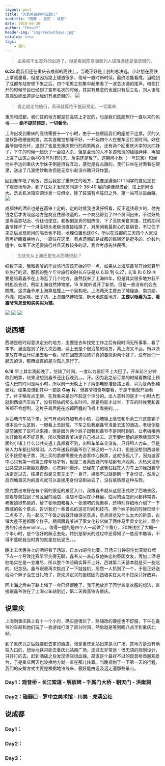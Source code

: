 ```yaml
---
layout: post
title: "火箭男孩的毕业旅行"
subtitle: "西塘 - 重庆 - 成都"
date: 2018-06-30
author: "ChenJY"
header-img: "img/rocketboys.jpg"
catalog: true
tags: 
    - 旅行
---
```


> 孟美岐不出意外的出道了，但是看到陈意涵和刘人语落选还是很遗憾的。

**6.23** 晚我们还在重庆去成都的高铁上，当晚正好是土创的总决选，小赵想在高铁上拿流量看，但是因为路上隧道很多，信号一直时断时续，最终没能看成。当晚到了成都东站安顿下来之后，四个宅男立刻集中起来看了一波总决选的尾声，电视打开的时候节目已经到了宣布名次的时候，其实有悬念的也就只有后三名，刘人语陈意涵没能出道是让我们有点遗憾的。
![](http://o9oomuync.bkt.clouddn.com/biye1.jpg)

> 说走就走的旅行，真谛就算绝不提前预定，一切看命

重庆和成都，我们住的地方都是在高铁上才定的，也是我们这趟旅行一直以来的风格—— **绝不提前预定，一切看命。** 

上海出发到重庆的高铁需要十一个小时，由于一些原因我们的座位不连票，买的又是软卧改硬座的票，其实连睡觉都睡不好，一开始四个人在餐车区打发时间。好在鑫爷自带光环，遇到了也是去重庆旅行的两男两女，还有两个回重庆大学的大四妹子，下午的时候一起玩了一会狼人杀，但是会玩的人不多游戏玩的磕磕绊绊，再加上进了山区之后4G信号时有时无，后来还是散了。这期间小赵（一号玩家）和坐他左手边的重庆大学妹子倒是很有互动，感觉是有点甜的，我们仨坐在对面看在眼里，送出了几波绝妙助攻但是无奈小赵没兴趣只好作罢。

回到餐车吃了晚饭，然后我定了重庆住的地方，主要是遵循CTT同学的意见定在了观音桥附近，到了住处才发现房间是个 38-40 层的绝佳观景台，加上房间很大，洗衣机冰箱空调沙发一应俱全，除了装潢有点陈旧之外，第一站可以说血赚。
![](http://o9oomuync.bkt.clouddn.com/biye2.jpg)

成都住的酒店也是在高铁上定的，定的时候我也没仔细看，反正选钱最少的，付完钱之后才发现这地方是商业住房改造的，一个商品房划了四个房间出来，不过好处是离高铁站近、价钱也便宜。老板倒是真的很热情，下了高铁亲自来接、住的期间鑫爷摔坏了一个淋浴喷头老板也直接给换了。对房间我最担心的是隔音，不过住下来之后发现房间的隔音也不错，地理位置也还OK，所以在成都的三天四个人就没有再折腾着换地方，一直住在这里。有点遗憾的是成都的民宿还是挺多的，价钱也适中，如果下次还要旅行并且天数较多的话，我会考虑先住民宿。

> 应该先从上海还是先从西塘说起？

细数下来，我和鑫爷的毕业旅行应该开始的早一点，如果从上海陪鑫爷开始就算毕业旅行的话，那我的整个毕业旅行的时长应该是从 6.18 到 6.27，6,18 和 6.19 主要是陪着鑫爷在上海逛了几个地方，虽然我来了上海四年，但是其实很多地方我平时也没去过，例如上海自然博物馆，15 年就听说开了新馆，但是一直没有机会去瞧瞧，这次鑫爷来上海算是撞上一个契机吧。上海两天主要去了城隍庙、南京路、外滩、陆家嘴、田子坊、上海自然博物馆、新天地这些地方，**主要以眼看为主、看鑫爷秀恩爱和买买买为辅。**

![](http://o9oomuync.bkt.clouddn.com/biye4.jpg)
![](http://o9oomuync.bkt.clouddn.com/biye5.jpg)
![](http://o9oomuync.bkt.clouddn.com/biye6.jpg)

## 说西塘

西塘是临时起意决定去的地方，主要是去年找完工作之后有段时间无所事事，看了本书，里面提到了好几次西塘，读上去是个很治愈的地方，离上海又不远，所以决定放在毕业行程里去看一看。现在回首这段旅程真的要感谢两个妹子，没有她们一起去的话，那西塘真的是次孤儿旅行了。

**6.19** 早上其实我起晚了，估错了时间，一度以为要赶不上大巴了，开车前三分钟取到的票，结果没想到鑫爷还比我晚到。。。汗。因为我之前订票的时候看携程上预估大巴的时间是两小时，所以前一天晚上下了两部电影准备路上看，以为是两部纯爱戏，结果没想到其中一部是 **Gay 片**，但鑫爷猎奇啊要看，于是干脆就开始看了，片子略有点无聊，在我看来是对不起这个评分的。出人意料的是才一小时大巴就到西塘汽车站了，没有预估的那么长时间，那是电影才过半，下车的时候我和鑫爷都不会想到，这片子最后是在成都回程的飞机上看完的。。。

从西塘汽车站下来，天气有点闷外加有点小热，西塘镇上感觉和乐余三兴这些镇子根本没什么区别，一眼看上去挺荒。下车之后我跟鑫爷准备去定的酒店。老板倒是提前通知了说可以来接，但是因为两个妹子跟我和鑫爷不是同时到的，让老板接两次好像有点不好意思，所以我跟鑫爷决定自己找过去。这里要吐槽的是西塘景区外面的小镇上什么公共交通工具都看不到，出租车单车全没有，只好租人力车，但是骑人力车都比较精明。人力车送我跟鑫爷到了景区的一个入口，但是没想到西塘景区不接受电子票，网上买的票都需要先去游客中心换票，这就很孤儿了，因为游客中心只有第一和第三停车场才有，但是二者离西塘汽车站都有点距离，大热天没有公共交通只能靠双脚走，心态瞬间爆炸。已经花了点冤枉钱在人力车上的我跟鑫爷决定走过去，结果自然是又累又出了一身汗，换票不过就是刷一下身份证，然后之后西塘景区内的景点就可以直接用身份证刷进去了，没有纸质票这种东西。

换完票出来好在有个离的很近的景区入口，我跟鑫爷就从这里正式进了西塘景区，顺着导航找到了景区里的酒店，酒店不临河在小巷里，临河的酒店房间都非常贵。老板娘挺热情的，给了张地图和每人一张酒吧的优惠券，还特别详细地介绍了一下西塘的各个景点，告诉我们一些景点的游览时间和技巧。两个妹子到的时候已经十二点多了，先一起吃了午饭之后就开始游览景点，景点游览没什么太大的新意，古镇大差不差都那个样子。期间跟鑫爷进了家文化衫店做了两件马里奥文化衫，两个男的传出去emmm。。。值得一提的是四个人一起做了个鱼疗，20块钱坐了大概一个半小时，是个很好的解乏去处。特别是聊天的过程中还得知了一些高中趣事，不得不感叹我当时真的就是在玩泥巴。。。

晚上去优惠券上的酒吧看了场球，日本vs哥伦比亚，开场三分钟哥伦比亚就红牌下去一个导致比赛早早变得无聊，鑫爷又一直心系他失恋的泰国女友，再加上酒吧驻唱实在是一言难尽，所以整个体验确实算不上好。西塘第二天基本就是买一些吃的、纪念品，鑫爷跟我再次挑战了一下娃娃机，居然一人抓到了一个，于是正好送给两个妹子当生日礼物了，原先决定买的蛋糕因为西塘实在太鸟不拉屎只好放弃。

回上海之后由于路上堵了一会已经很晚了，我干脆放弃了回学校拿衣服的想法，直接跟鑫爷住在了上海火车站附近，第二天做高铁去重庆。

## 说重庆
上海到重庆路上有十一个小时，确实是很长了，卧铺改的硬座也不舒服，下午在鑫爷的车厢和他们玩了一会游戏打发了部分时间，然后就是等到晚八点半到重庆北站。

到了重庆北之后就要赶去定的酒店，但是重庆北站出来是北广场，这地方是没有地铁入口的，想坐地铁只能去重庆北站南广场，走过去非常远！很无语的规划设计，只好打的去。赶到酒店之后发现酒店很血赚，简直是个最好不过的观音桥商圈观景台，于是重庆两天也没换地方就一直在那儿住着。当晚规划了一下第一天的行程，我们的安排方式主要是根据地铁线来，最好能由近及远走遍那些景点。

### Day1：观音桥 - 长江索道 - 解放碑 - 千厮门大桥 - 朝天门 - 洪崖洞

### Day2：磁器口 - 罗中立美术馆 - 川美 - 虎溪公社


## 说成都

### Day1：

### Day2：

### Day3：


